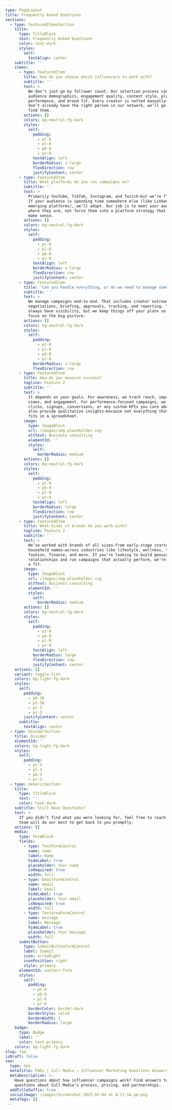 ```yaml
---
type: PageLayout
title: Frequently Asked Questions
sections:
  - type: FeaturedItemsSection
    title:
      type: TitleBlock
      text: Frequently Asked Questions
      color: text-dark
      styles:
        self:
          textAlign: center
    subtitle: ''
    items:
      - type: FeaturedItem
        title: How do you choose which influencers to work with?
        subtitle: ''
        text: >
          We don’t just go by follower count. Our selection process considers
          audience demographics, engagement quality, content style, platform
          performance, and brand fit. Every creator is vetted manually—and if we
          don’t already have the right person in our network, we’ll go out and
          find them.
        actions: []
        colors: bg-neutral-fg-dark
        styles:
          self:
            padding:
              - pt-8
              - pl-8
              - pb-8
              - pr-8
            textAlign: left
            borderRadius: x-large
            flexDirection: row
            justifyContent: center
      - type: FeaturedItem
        title: What platforms do you run campaigns on?
        subtitle: ''
        text: >
          Primarily YouTube, TikTok, Instagram, and Twitch—but we’re flexible.
          If your audience is spending time somewhere else (like LinkedIn or
          emerging platforms), we’ll adapt. Our job is to meet your audience
          where they are, not force them into a platform strategy that doesn’t
          make sense.
        actions: []
        colors: bg-neutral-fg-dark
        styles:
          self:
            padding:
              - pt-8
              - pl-8
              - pb-8
              - pr-8
            textAlign: left
            borderRadius: x-large
            flexDirection: row
            justifyContent: center
      - type: FeaturedItem
        title: 'Can you handle everything, or do we need to manage some parts?'
        subtitle: ''
        text: >
          We manage campaigns end-to-end. That includes creator outreach,
          negotiations, briefing, approvals, tracking, and reporting. You’ll
          always have visibility, but we keep things off your plate so you can
          focus on the big picture.
        actions: []
        colors: bg-neutral-fg-dark
        styles:
          self:
            padding:
              - pt-8
              - pl-8
              - pb-8
              - pr-8
            borderRadius: x-large
            flexDirection: row
      - type: FeaturedItem
        title: How do you measure success?
        tagline: Feature 2
        subtitle: ''
        text: >
          It depends on your goals. For awareness, we track reach, impressions,
          views, and engagement. For performance-focused campaigns, we look at
          clicks, signups, conversions, or any custom KPIs you care about. We
          also provide qualitative insights—because not everything that matters
          fits in a spreadsheet.
        image:
          type: ImageBlock
          url: /images/img-placeholder.svg
          altText: Business consulting
          elementId: ''
          styles:
            self:
              borderRadius: medium
        actions: []
        colors: bg-neutral-fg-dark
        styles:
          self:
            padding:
              - pt-9
              - pb-9
              - pl-9
              - pr-9
            textAlign: left
            borderRadius: large
            flexDirection: row
            justifyContent: center
      - type: FeaturedItem
        title: What kinds of brands do you work with?
        tagline: Feature 2
        subtitle: ''
        text: >
          We’ve worked with brands of all sizes—from early-stage startups to
          household names—across industries like lifestyle, wellness, tech,
          fashion, finance, and more. If you’re looking to build genuine creator
          relationships and run campaigns that actually perform, we’re probably
          a fit.
        image:
          type: ImageBlock
          url: /images/img-placeholder.svg
          altText: Business consulting
          elementId: ''
          styles:
            self:
              borderRadius: medium
        actions: []
        colors: bg-neutral-fg-dark
        styles:
          self:
            padding:
              - pt-9
              - pb-9
              - pl-9
              - pr-9
            textAlign: left
            borderRadius: large
            flexDirection: row
            justifyContent: center
    actions: []
    variant: toggle-list
    colors: bg-light-fg-dark
    styles:
      self:
        padding:
          - pb-16
          - pt-16
          - pl-3
          - pr-3
        justifyContent: center
      subtitle:
        textAlign: center
  - type: DividerSection
    title: Divider
    elementId: ''
    colors: bg-light-fg-dark
    styles:
      self:
        padding:
          - pt-3
          - pl-3
          - pb-3
          - pr-3
  - type: GenericSection
    title:
      type: TitleBlock
      text: ''
      color: text-dark
    subtitle: Still Have Questions?
    text: >
      If you didn’t find what you were looking for, feel free to reach out. Our
      team will do our best to get back to you promptly.
    actions: []
    media:
      type: FormBlock
      fields:
        - type: TextFormControl
          name: name
          label: Name
          hideLabel: true
          placeholder: Your name
          isRequired: true
          width: full
        - type: EmailFormControl
          name: email
          label: Email
          hideLabel: true
          placeholder: Your email
          isRequired: true
          width: full
        - type: TextareaFormControl
          name: message
          label: Message
          hideLabel: true
          placeholder: Your message
          width: full
      submitButton:
        type: SubmitButtonFormControl
        label: Submit
        icon: arrowRight
        iconPosition: right
        style: primary
      elementId: contact-form
      styles:
        self:
          padding:
            - pt-6
            - pb-6
            - pl-6
            - pr-6
          borderColor: border-dark
          borderStyle: solid
          borderWidth: 1
          borderRadius: large
    badge:
      type: Badge
      label: ''
      color: text-primary
    colors: bg-light-fg-dark
slug: faq
isDraft: false
seo:
  type: Seo
  metaTitle: FAQs | Cull Media – Influencer Marketing Questions Answered
  metaDescription: >-
    Have questions about how influencer campaigns work? Find answers to common
    questions about Cull Media’s process, pricing, and partnerships.
  addTitleSuffix: true
  socialImage: /images/Screenshot 2025-07-04 at 8.17.54 pm.png
  metaTags: []
---
```

